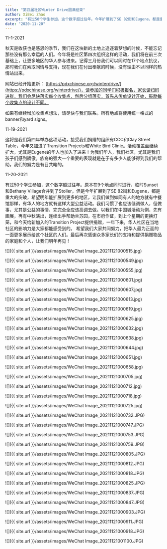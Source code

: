 ```yaml
---
title: "第四届社区Winter Drive圆满结束"
author: XiBei Zhao
excerpt: "有过50个学生参加，这个数字超过往年。今年扩展到了SE 82街和Eugene，都是重大的突破，希望明年能扩展到更多的地区，让我们做到如同有人的地方就有中餐馆那样，有华人的地方就有这样大型公益活动。我们习惯了也应该低调做人，但做事，尤其是公益的事情，完完全全应该高调去做。我们大家共同努力，把华人最为正面的一面更多展示给这个社区的人们。最后再次感谢众多家长们的支持和提供捐赠物品的家庭和个人，让我们明年再见！"
date: "2020-11-20"
---
```


11-1-2021

秋天是收获也是感恩的季节，我们在这块新的土地上追逐着梦想的时候，不能忘记那些没有那么幸运的人们。今年将是社区第四次组织这样的活动，我们将在前三次基础上，让更多地区的华人参与进来。记得三月份我们可以同时在17个地点抗议，那时我们在索取同情与支持，现在我们在付出奉献的时候，没有理由不以同样的热情站出来。

网站已经开始更新： [https://pdxchinese.org/winterdrive/](https://pdxchinese.org/winterdrive/)，请参加的同学们积极报名，家长请扫码进群。我们会尽快落实每个收集点，然后分组落实，首先从传单设计开始，鼓励每个收集点的设计不同。

如果有继续增加收集点想法，请尽快与我们联系。所有地点将使用统一格式的banner和yard signs。

11-19-2021

这将是我们第四年举办这项活动，接受我们捐赠的组织有CCC和Clay Street Table，今年又加进了Transition Projects和White Bird Clinic。活动覆盖面继续扩大，尤其是Eugene的华人也加入了进来！为我们华人，我们社区，尤其是我们孩子们感到骄傲。族裔的强大一个重要的表现就是在于有多少人能够得到我们的帮助，我们的努力是有目共睹的。

11-20-2021

有过50个学生参加，这个数字超过往年。原本在9个地点同时进行，临时Sunset和Bethany Village合并到了Stoller，但是今年扩展到了SE 82街和Eugene，都是重大的突破，希望明年能扩展到更多的地区，让我们做到如同有人的地方就有中餐馆那样，有华人的地方就有这样大型公益活动。我们习惯了也应该低调做人，但做事，尤其是公益的事情，完完全全应该高调去做。以我们在中国城活动为例，先有画展，再有中秋演出，连续出手帮助兰苏园，在市府作证，到上个星期的更换灯笼，和今天给新加入的Transition Project提供捐赠，一年下来，华人社区在当地社区的影响力是大家都能感受到的。 希望我们大家共同努力，把华人最为正面的一面更多展示给这个社区的人们。最后再次感谢众多家长们的支持和提供捐赠物品的家庭和个人，让我们明年再见！

![]({{ site.url }}/assets/images/WeChat Image_20211121000515.jpg)

![]({{ site.url }}/assets/images/WeChat Image_20211121000549.jpg)

![]({{ site.url }}/assets/images/WeChat Image_20211121000555.jpg)

![]({{ site.url }}/assets/images/WeChat Image_20211121000601.jpg)

![]({{ site.url }}/assets/images/WeChat Image_20211121000607.jpg)

![]({{ site.url }}/assets/images/WeChat Image_20211121000613.jpg)

![]({{ site.url }}/assets/images/WeChat Image_20211121000619.jpg)

![]({{ site.url }}/assets/images/WeChat Image_20211121000625.jpg)

![]({{ site.url }}/assets/images/WeChat Image_20211121000632.jpg)

![]({{ site.url }}/assets/images/WeChat Image_20211121000638.jpg)

![]({{ site.url }}/assets/images/WeChat Image_20211121000644.jpg)

![]({{ site.url }}/assets/images/WeChat Image_20211121000651.jpg)

![]({{ site.url }}/assets/images/WeChat Image_20211121000658.jpg)

![]({{ site.url }}/assets/images/WeChat Image_20211121000705.jpg)

![]({{ site.url }}/assets/images/WeChat Image_20211121000712.jpg)

![]({{ site.url }}/assets/images/WeChat Image_20211121000718.jpg)

![]({{ site.url }}/assets/images/WeChat Image_20211121000725.jpg)

![]({{ site.url }}/assets/images/WeChat Image_20211121000732.JPG)

![]({{ site.url }}/assets/images/WeChat Image_20211121000747.JPG)

![]({{ site.url }}/assets/images/WeChat Image_20211121000753.JPG)

![]({{ site.url }}/assets/images/WeChat Image_20211121000759.JPG)

![]({{ site.url }}/assets/images/WeChat Image_20211121000805.JPG)

![]({{ site.url }}/assets/images/WeChat Image_20211121000812.JPG)

![]({{ site.url }}/assets/images/WeChat Image_20211121000818.JPG)

![]({{ site.url }}/assets/images/WeChat Image_20211121000825.JPG)

![]({{ site.url }}/assets/images/WeChat Image_20211121000837.JPG)

![]({{ site.url }}/assets/images/WeChat Image_20211121000847.JPG)

![]({{ site.url }}/assets/images/WeChat Image_20211121000903.JPG)

![]({{ site.url }}/assets/images/WeChat Image_20211121000911.JPG)

![]({{ site.url }}/assets/images/WeChat Image_20211121000918.JPG)

![]({{ site.url }}/assets/images/WeChat Image_20211121001100.JPG)
